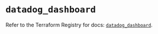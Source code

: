 # `datadog_dashboard`

Refer to the Terraform Registry for docs: [`datadog_dashboard`](https://registry.terraform.io/providers/datadog/datadog/3.36.0/docs/resources/dashboard).

